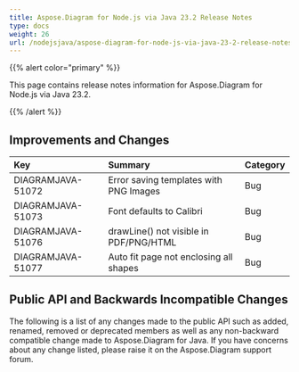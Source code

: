 ```yaml
---
title: Aspose.Diagram for Node.js via Java 23.2 Release Notes
type: docs
weight: 26
url: /nodejsjava/aspose-diagram-for-node-js-via-java-23-2-release-notes/
---
```


{{% alert color="primary" %}}

This page contains release notes information for Aspose.Diagram for Node.js via Java 23.2.

{{% /alert %}}
## **Improvements and Changes** ##

|**Key**|**Summary**|**Category**|
| :- | :- | :- |
|DIAGRAMJAVA-51072|Error saving templates with PNG Images|Bug|
|DIAGRAMJAVA-51073|Font defaults to Calibri|Bug|
|DIAGRAMJAVA-51076|drawLine() not visible in PDF/PNG/HTML|Bug|
|DIAGRAMJAVA-51077|Auto fit page not enclosing all shapes|Bug|

## **Public API and Backwards Incompatible Changes**
The following is a list of any changes made to the public API such as added, renamed, removed or deprecated members as well as any non-backward compatible change made to Aspose.Diagram for Java. If you have concerns about any change listed, please raise it on the Aspose.Diagram support forum.

